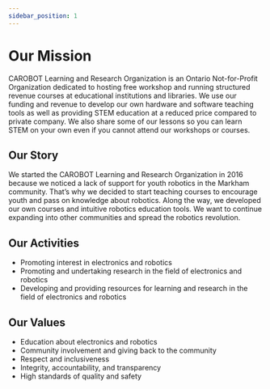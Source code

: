 ```yaml
---
sidebar_position: 1
---
```


# Our Mission

CAROBOT Learning and Research Organization is an Ontario Not-for-Profit Organization dedicated to hosting free workshop and running structured revenue courses at educational institutions and libraries. We use our funding and revenue to develop our own hardware and software teaching tools as well as providing STEM education at a reduced price compared to private company. We also share some of our lessons so you can learn STEM on your own even if you cannot attend our workshops or courses.

## Our Story

We started the CAROBOT Learning and Research Organization in 2016 because we noticed a lack of support for youth robotics in the Markham community. That’s why we decided to start teaching courses to encourage youth and pass on knowledge about robotics. Along the way, we developed our own courses and intuitive robotics education tools. We want to continue expanding into other communities and spread the robotics revolution.

## Our Activities
- Promoting interest in electronics and robotics
- Promoting and undertaking research in the field of electronics and robotics
- Developing and providing resources for learning and research in the field of electronics and robotics

## Our Values
- Education about electronics and robotics
- Community involvement and giving back to the community
- Respect and inclusiveness
- Integrity, accountability, and transparency
- High standards of quality and safety
